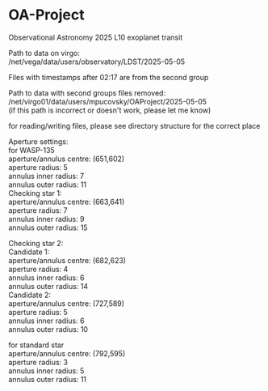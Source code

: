 # OA-Project
Observational Astronomy 2025 L10 exoplanet transit


Path to data on virgo:  
/net/vega/data/users/observatory/LDST/2025-05-05

Files with timestamps after 02:17 are from the second group

Path to data with second groups files removed:  
/net/virgo01/data/users/mpucovsky/OAProject/2025-05-05  
(if this path is incorrect or doesn't work, please let me know)

for reading/writing files, please see directory structure for the correct place


Aperture settings:  
for WASP-135  
aperture/annulus centre: (651,602)  
aperture radius: 5  
annulus inner radius: 7  
annulus outer radius: 11  
Checking star 1:  
aperture/annulus centre: (663,641)  
aperture radius: 7  
annulus inner radius: 9  
annulus outer radius: 15  

Checking star 2:  
Candidate 1:  
aperture/annulus centre: (682,623)  
aperture radius: 4  
annulus inner radius: 6  
annulus outer radius: 14  
Candidate 2:  
aperture/annulus centre: (727,589)  
aperture radius: 5  
annulus inner radius: 6  
annulus outer radius: 10  

for standard star  
aperture/annulus centre: (792,595)  
aperture radius: 3  
annulus inner radius: 5  
annulus outer radius: 11  
